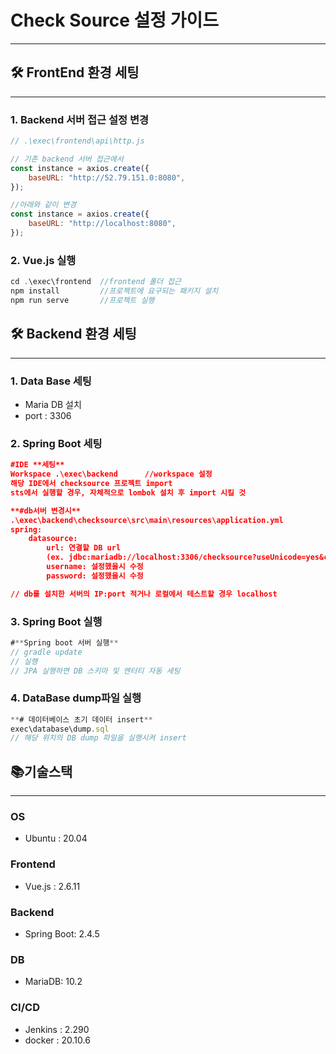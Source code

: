 # Check Source 설정 가이드

---



## 🛠️ FrontEnd 환경 세팅

---

### 1. Backend 서버 접근 설정 변경

```jsx
// .\exec\frontend\api\http.js

// 기존 backend 서버 접근에서
const instance = axios.create({
	baseURL: "http://52.79.151.0:8080",
});

//아래와 같이 변경
const instance = axios.create({
	baseURL: "http://localhost:8080",
});
```

### 2. Vue.js 실행

```jsx
cd .\exec\frontend  //frontend 폴더 접근
npm install         //프로젝트에 요구되는 패키지 설치
npm run serve       //프로젝트 실행
```

## 🛠️ Backend 환경 세팅

---

### 1. Data Base 세팅

- Maria DB 설치
- port : 3306

### 2. Spring Boot 세팅

```json
#IDE **세팅**
Workspace .\exec\backend      //workspace 설정
해당 IDE에서 checksource 프로젝트 import
sts에서 실행할 경우, 자체적으로 lombok 설치 후 import 시킬 것
```

```json
**#db서버 변경시**
.\exec\backend\checksource\src\main\resources\application.yml
spring:
	datasource:
		url: 연결할 DB url
		(ex. jdbc:mariadb://localhost:3306/checksource?useUnicode=yes&characterEncoding=UTF-8&serverTimezone=Asia/Seoul)
		username: 설정했을시 수정
		password: 설정했을시 수정

// db를 설치한 서버의 IP:port 적거나 로컬에서 테스트할 경우 localhost
```

### 3. Spring Boot 실행

```jsx
#**Spring boot 서버 실행**
// gradle update
// 실행
// JPA 실행하면 DB 스키마 및 엔터티 자동 세팅
```

### 4. DataBase dump파일 실행

```jsx
**# 데이터베이스 초기 데이터 insert**
exec\database\dump.sql 
// 해당 위치의 DB dump 파일을 실행시켜 insert 
```

## **📚기술스택**

---

### **OS**

- Ubuntu : 20.04

### **Frontend**

- Vue.js : 2.6.11

### **Backend**

- Spring Boot: 2.4.5

### **DB**

- MariaDB: 10.2

### **CI/CD**

- Jenkins : 2.290
- docker : 20.10.6